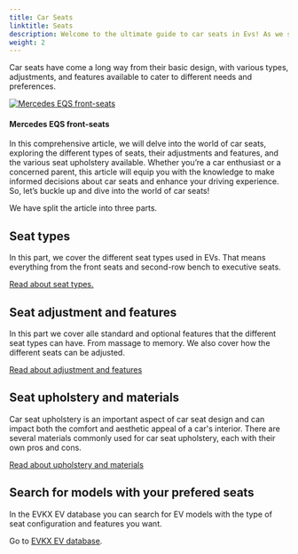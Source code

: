 ```yaml
---
title: Car Seats
linktitle: Seats
description: Welcome to the ultimate guide to car seats in Evs! As we spend a significant amount of time in our vehicles, the seats we sit in play a crucial role in providing comfort, support, and safety during our travels. 
weight: 2
---
```

<!-- markdownlint-disable MD033 -->

Car seats have come a long way from their basic design, with various types, adjustments, and features available to cater to different needs and preferences.

<figur>
    <a href="https://media.evkx.net/multimedia/technology/seats/mercedeseqsfrontseats_1.jpg">
    <img src="https://media.evkx.net/multimedia/technology/seats/mercedeseqsfrontseats_1_st.jpg" alt="Mercedes EQS front-seats" title="Mercedes EQS front-seats">
    </a>
    <figcaption><h4>Mercedes EQS front-seats</h4></figcaption>
</figur>

In this comprehensive article, we will delve into the world of car seats, exploring the different types of seats, their adjustments and features, and the various seat upholstery available. Whether you’re a car enthusiast or a concerned parent, this article will equip you with the knowledge to make informed decisions about car seats and enhance your driving experience. So, let’s buckle up and dive into the world of car seats!

We have split the article into three parts.

## Seat types

In this part, we cover the different seat types used in EVs. That means everything from the front seats and second-row bench to executive seats.

[Read about seat types.](types)

## Seat adjustment and features

In this part we cover alle standard and optional features that the different seat types can have. From massage to memory. We also cover how the different seats can be adjusted.

[Read about adjustment and features](adjustment)

## Seat upholstery and materials

Car seat upholstery is an important aspect of car seat design and can impact both the comfort and aesthetic appeal of a car's interior. There are several materials commonly used for car seat upholstery, each with their own pros and cons.

[Read about upholstery and materials](materials)

## Search for models with your prefered seats

In the EVKX EV database you can search for EV models with the type of seat configuration and features you want. 

Go to [EVKX EV database](../../evsearch/).
